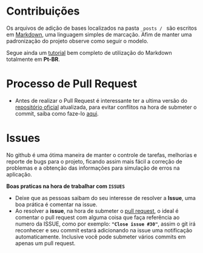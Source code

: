 # Contribuições

Os arquivos de adição de bases localizados na pasta  `_posts / ` são escritos em [Markdown](https://pt.wikipedia.org/wiki/Markdown), uma linguagem simples de marcação. Afim de manter uma padronização do projeto observe como seguir o modelo.

Segue ainda um [tutorial](https://docs.microsoft.com/pt-br/contribute/how-to-write-use-markdown) bem completo de utilização do Markdown totalmente em **Pt-BR**.


# Processo de Pull Request

*  Antes de realizar o Pull Request é interessante ter a ultima versão do [repositório oficial](https://github.com/colaboradados/colaboradados.github.io.git) atualizada, para evitar conflitos na hora de submeter o commit, saiba como faze-lo [aqui](https://gist.github.com/).

# Issues

No github é uma ótima maneira de manter o controle de tarefas, melhorias e reporte de bugs para o projeto, ficando assim mais fácil a correção de problemas e a obtenção das informações para simulação de erros na aplicação.

**Boas praticas na hora de trabalhar com `ISSUES`**

* Deixe que as pessoas saibam do seu interesse de resolver a **Issue**, uma boa prática é comentar na issue.
* Ao resolver a **issue**, na hora de submeter o [pull request](https://www.atlassian.com/git/tutorials/making-a-pull-request), o ideal é comentar o pull request com alguma coisa que faça referência ao numero da ISSUE, como por exemplo: **` "Close issue #30" `**, assim o git irá reconhecer e seu commit estará adicionando na issue uma notificação automaticamente. Inclusive você pode submeter vários commits em apenas um pull request.